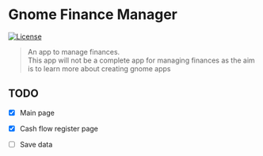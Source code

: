 # Gnome Finance Manager

[![License](https://img.shields.io/github/license/ermesonsampaio/gnome-finance-manager?style=for-the-badge)](https://github.com/ermesonsampaio/gnome-finance-manager/blob/main/COPYING)

> An app to manage finances.<br>
> This app will not be a complete app for managing finances as the aim is to learn more about creating gnome apps

## TODO

- [x] Main page
- [x] Cash flow register page
- [ ] Save data

